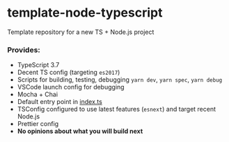 # template-node-typescript

Template repository for a new TS + Node.js project

### Provides:

- TypeScript 3.7
- Decent TS config (targeting `es2017`)
- Scripts for building, testing, debugging `yarn dev`, `yarn spec`, `yarn debug`
- VSCode launch config for debugging
- Mocha + Chai
- Default entry point in [index.ts]()
- TSConfig configured to use latest features (`esnext`) and target recent Node.js
- Prettier config
- **No opinions about what you will build next**
